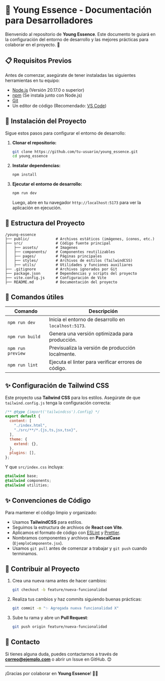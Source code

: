 # 📌 Young Essence - Documentación para Desarrolladores

Bienvenido al repositorio de **Young Essence**. Este documento te guiará en la configuración del entorno de desarrollo y las mejores prácticas para colaborar en el proyecto. 🚀

## 📋 Requisitos Previos
Antes de comenzar, asegúrate de tener instaladas las siguientes herramientas en tu equipo:

- [Node.js](https://nodejs.org/) (Versión 20.17.0 o superior)
- [npm](https://www.npmjs.com/) (Se instala junto con Node.js)
- [Git](https://git-scm.com/)
- Un editor de código (Recomendado: [VS Code](https://code.visualstudio.com/))

## 🚀 Instalación del Proyecto

Sigue estos pasos para configurar el entorno de desarrollo:

1. **Clonar el repositorio:**
   ```sh
   git clone https://github.com/tu-usuario/young_essence.git
   cd young_essence
   ```

2. **Instalar dependencias:**
   ```sh
   npm install
   ```

3. **Ejecutar el entorno de desarrollo:**
   ```sh
   npm run dev
   ```
   Luego, abre en tu navegador `http://localhost:5173` para ver la aplicación en ejecución.

## 📂 Estructura del Proyecto

```
/young-essence
├── public/            # Archivos estáticos (imágenes, íconos, etc.)
├── src/               # Código fuente principal
│   ├── assets/        # Imagenes
│   ├── components/    # Componentes reutilizables
│   ├── pages/         # Páginas principales
│   ├── styles/        # Archivos de estilos (TailwindCSS)
│   ├── utils/         # Utilidades y funciones auxiliares
├── .gitignore         # Archivos ignorados por Git
├── package.json       # Dependencias y scripts del proyecto
├── vite.config.js     # Configuración de Vite
├── README.md          # Documentación del proyecto
```

## 🔧 Comandos útiles

| Comando          | Descripción |
|-----------------|-------------|
| `npm run dev`   | Inicia el entorno de desarrollo en `localhost:5173`. |
| `npm run build` | Genera una versión optimizada para producción. |
| `npm run preview` | Previsualiza la versión de producción localmente. |
| `npm run lint`  | Ejecuta el linter para verificar errores de código. |

## ✨ Configuración de Tailwind CSS
Este proyecto usa **Tailwind CSS** para los estilos. Asegúrate de que `tailwind.config.js` tenga la configuración correcta:

```js
/** @type {import('tailwindcss').Config} */
export default {
  content: [
    "./index.html",
    "./src/**/*.{js,ts,jsx,tsx}",
  ],
  theme: {
    extend: {},
  },
  plugins: [],
};
```

Y que `src/index.css` incluya:
```css
@tailwind base;
@tailwind components;
@tailwind utilities;
```

## ✨ Convenciones de Código
Para mantener el código limpio y organizado:
- Usamos **TailwindCSS** para estilos.
- Seguimos la estructura de archivos de **React con Vite**.
- Aplicamos el formato de código con [ESLint](https://eslint.org/) y [Prettier](https://prettier.io/).
- Nombramos componentes y archivos en **PascalCase** (`EjemploComponente.jsx`).
- Usamos `git pull` antes de comenzar a trabajar y `git push` cuando terminamos.

## 🔗 Contribuir al Proyecto
1. Crea una nueva rama antes de hacer cambios:
   ```sh
   git checkout -b feature/nueva-funcionalidad
   ```
2. Realiza tus cambios y haz commits siguiendo buenas prácticas:
   ```sh
   git commit -m "✨ Agregada nueva funcionalidad X"
   ```
3. Sube tu rama y abre un **Pull Request**:
   ```sh
   git push origin feature/nueva-funcionalidad
   ```

## 📌 Contacto
Si tienes alguna duda, puedes contactarnos a través de **[correo@ejemplo.com](mailto:correo@ejemplo.com)** o abrir un Issue en GitHub. 😊

---
¡Gracias por colaborar en **Young Essence**! 💙🚀

